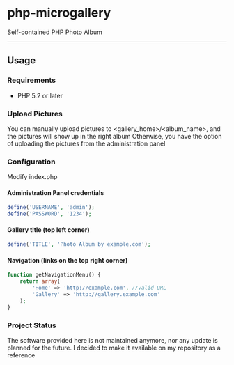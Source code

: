# php-microgallery

Self-contained PHP Photo Album

***

## Usage

### Requirements

* PHP 5.2 or later

### Upload Pictures

You can manually upload pictures to <gallery_home>/<album_name>, and the pictures will show up in the right album
Otherwise, you have the option of uploading the pictures from the administration panel

### Configuration

Modify index.php

#### Administration Panel credentials

```php
define('USERNAME', 'admin');
define('PASSWORD', '1234');
```

#### Gallery title (top left corner)

```php
define('TITLE', 'Photo Album by example.com');
```

#### Navigation (links on the top right corner)

```php
function getNavigationMenu() {
	return array(
		'Home' => 'http://example.com', //valid URL
		'Gallery' => 'http://gallery.example.com'
	);
}
```

### Project Status

The software provided here is not maintained anymore, nor any update is planned for the future.
I decided to make it available on my repository as a reference